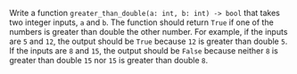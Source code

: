Write a function `greater_than_double(a: int, b: int) -> bool` that takes two integer inputs, `a` and `b`. The function should return `True` if one of the numbers is greater than double the other number. For example, if the inputs are `5` and `12`, the output should be `True` because `12` is greater than double `5`. If the inputs are `8` and `15`, the output should be `False` because neither `8` is greater than double `15` nor `15` is greater than double `8`.
